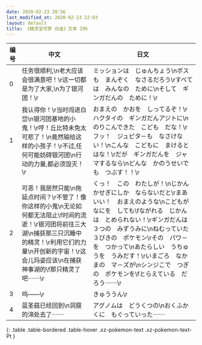 ```yaml
---
date: 2020-02-23 20:56
last_modified_at: 2020-02-23 22:03
layout: default
title: 《精灵宝可梦 白金》文本 295
---
```

| 编号 | 中文 | 日文 |
| ---- | ---- | ---- |
| 0 | 任务很顺利,\n老大应该会很满意吧！\r这一切都是为了大家,\n为了银河团！\r | ミッションは　じゅんちょう\nボスも　まんぞく　なさるだろう\rすべては　みんなの　ために\nそして　ギンガだんの　ために！\r |
| 1 | 我认得你！\r当时闯进白岱\n银河团基地的小鬼！\r哼！丘比特未免太可悲了！\n竟然输给这样的小孩子！\r不过,任何可能妨碍银河团\n行动的力量,都必须毁灭！\r | おまえの　かおを　しってるぞ！\rハクタイの　ギンガだんアジトに\nのりこんできた　こども　だな！\rフッ！　ジュピタ－も　なさけない！\nこんな　こどもに　まけるとはな！\rだが　ギンガだんを　ジャマするなら\nどんな　かのうせいでも　つぶす！！\r |
| 2 | 可恶！我居然只能\n拖延点时间？\r不管了！像你这样的小鬼\n无论如何都无法阻止\f时间的流逝！\r银河团将前往三大湖\n捕获那三只沉睡中的精灵！\r利用它们的力量\n开创新的宇宙！\r这会儿玛姿应该\n在捕获神事湖的\f那只精灵了吧⋯⋯\r | くっ！　この　わたしが！\nじかんかせぎにしか　ならないだと\rまあ　いい！　おまえのような\nこどもが　なにを　しても\fながれる　じかんは　とめられない！\rギンガだんは　３つの　みずうみに\nねむっていた　３びきの　ポケモン\rその　パワ－を　つかって\nあたらしい　うちゅうを　うみだす！\rいまごろ　なかまの　マ－ズが\nシンジこで　つぎの　ポケモンを\fとらえている　だろう⋯⋯\r |
| 3 | 呜——\r | きゅううん\r |
| 4 | 蓝圣菇已经回到\n洞窟的淿处去了⋯⋯ | アグノムは　どうくつの\nおくふかくに　もぐっていった⋯⋯ |
{: .table .table-bordered .table-hover .xz-pokemon-text .xz-pokemon-text-Pt }
